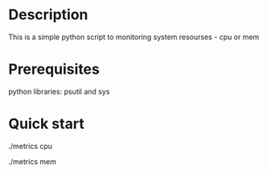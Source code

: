 # Description
This is a simple python script to monitoring system resourses - cpu or mem
# Prerequisites
python libraries: psutil and sys
# Quick start
./metrics cpu

./metrics mem
